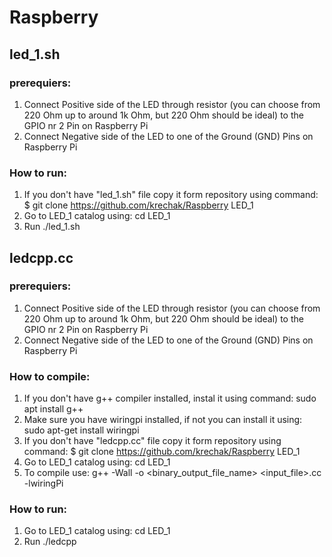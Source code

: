 Raspberry
=========

## led_1.sh

### prerequiers:

1. Connect Positive side of the LED through resistor (you can choose from 220 Ohm up to around 1k Ohm, but 220 Ohm should be ideal) to the GPIO nr 2 Pin on Raspberry Pi
2. Connect Negative side of the LED to one of the Ground (GND) Pins on Raspberry Pi

### How to run:
1. If you don't have "led_1.sh" file copy it form repository using command: $ git clone https://github.com/krechak/Raspberry LED_1
2. Go to LED_1 catalog using: cd LED_1
3. Run ./led_1.sh

## ledcpp.cc

### prerequiers:

1. Connect Positive side of the LED through resistor (you can choose from 220 Ohm up to around 1k Ohm, but 220 Ohm should be ideal) to the GPIO nr 2 Pin on Raspberry Pi
2. Connect Negative side of the LED to one of the Ground (GND) Pins on Raspberry Pi

### How to compile:
1. If you don't have g++ compiler installed, instal it using command: sudo apt install g++
2. Make sure you have wiringpi installed, if not you can install it using: sudo apt-get install wiringpi
3. If you don't have "ledcpp.cc" file copy it form repository using command: $ git clone https://github.com/krechak/Raspberry LED_1
4. Go to LED_1 catalog using: cd LED_1
5. To compile use: g++ -Wall -o <binary_output_file_name> <input_file>.cc -lwiringPi

### How to run:
1. Go to LED_1 catalog using: cd LED_1
2. Run ./ledcpp

 

